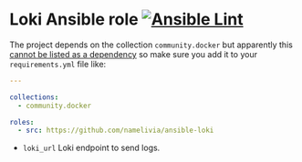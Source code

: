 # Loki Ansible role [![Ansible Lint](https://github.com/namelivia/ansible-loki/actions/workflows/ansible-lint.yml/badge.svg)](https://github.com/namelivia/ansible-loki/actions/workflows/ansible-lint.yml)

The project depends on the collection `community.docker` but apparently this [cannot be listed as a dependency](https://github.com/ansible/ansible/issues/62847) so make sure you add it to your `requirements.yml` file like:

```yml
---

collections:
  - community.docker

roles:
  - src: https://github.com/namelivia/ansible-loki
```

 - `loki_url` Loki endpoint to send logs.
